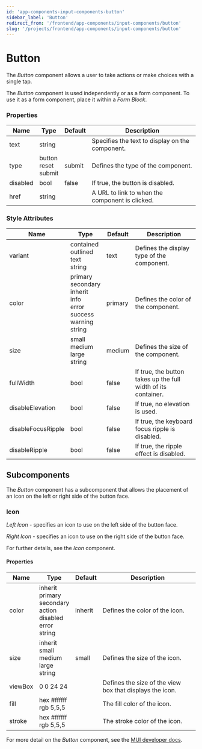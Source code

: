 ```yaml
---
id: 'app-components-input-components-button'
sidebar_label: 'Button'
redirect_from: '/frontend/app-components/input-components/button'
slug: '/projects/frontend/app-components/input-components/button'
---
```


# Button

The _Button_ component allows a user to take actions or make choices with a single tap.

The _Button_ component is used independently or as a form component. To use it as a form component, place it within a _Form Block_.

### Properties

<table>
<thead>
<tr><th>Name</th><th>Type</th><th>Default</th><th>Description</th></tr>
</thead>
<tbody>
<tr><td>text</td><td>string</td><td></td><td>Specifies the text to display on the component.</td></tr>
<tr><td>type</td><td>button<br/>reset<br/>submit</td><td>submit</td><td>Defines the type of the component.</td></tr>
<tr><td>disabled</td><td>bool</td><td>false</td><td>If true, the button is disabled.</td></tr>
<tr><td>href</td><td>string</td><td></td><td>A URL to link to when the component is clicked.</td></tr>
</tbody>
</table>

### Style Attributes

<table>
<thead>
<tr><th>Name</th><th>Type</th><th>Default</th><th>Description</th></tr>
</thead>
<tbody>
<tr><td>variant</td><td>contained<br/>outlined<br/>text<br/>string</td><td>text</td><td>Defines the display type of the component.</td></tr>
<tr><td>color</td><td>primary<br/>secondary<br/>inherit<br/>info<br/>error<br/>success<br/>warning<br/>string</td><td>primary</td><td>Defines the color of the component.</td></tr>
<tr><td>size</td><td>small<br/>medium<br/>large<br/>string</td><td>medium</td><td>Defines the size of the component.</td></tr>
<tr><td>fullWidth</td><td>bool</td><td>false</td><td>If true, the button takes up the full width of its container.</td></tr>
<tr><td>disableElevation</td><td>bool</td><td>false</td><td>If true, no elevation is used.</td></tr>
<tr><td>disableFocusRipple</td><td>bool</td><td>false</td><td>If true, the keyboard focus ripple is disabled.</td></tr>
<tr><td>disableRipple</td><td>bool</td><td>false</td><td>If true, the ripple effect is disabled.</td></tr>
</tbody>
</table>

## Subcomponents

The _Button_ component has a subcomponent that allows the placement of an icon on the left or right side of the button face.

### Icon

_Left Icon_ - specifies an icon to use on the left side of the button face.

_Right Icon_ - specifies an icon to use on the right side of the button face.

For further details, see the *Icon* component.

#### Properties

<table>
<thead>
<tr><th>Name</th><th>Type</th><th>Default</th><th>Description</th></tr>
</thead>
<tbody>
<tr><td>color</td><td>inherit<br/>primary<br/>secondary<br/>action<br/>disabled<br/>error<br/>string</td><td>inherit</td><td>Defines the color of the icon.</td></tr>
<tr><td>size</td><td>inherit<br/>small<br/>medium<br/>large<br/>string</td><td>small</td><td>Defines the size of the icon.</td></tr>
<tr><td>viewBox</td><td>0 0 24 24</td><td></td><td>Defines the size of the view box that displays the icon.</td></tr>
<tr><td>fill</td><td>hex #ffffff<br/>rgb 5,5,5</td><td></td><td>The fill color of the icon.</td></tr>
<tr><td>stroke</td><td>hex #ffffff<br/>rgb 5,5,5</td><td></td><td>The stroke color of the icon.</td></tr>
</tbody>
</table>

For more detail on the _Button_ component, see the [MUI developer docs](https://mui.com/material-ui/api/button/).

